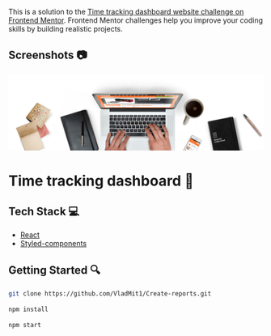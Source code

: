 This is a solution to the [Time tracking dashboard website challenge on Frontend Mentor](https://www.frontendmentor.io/challenges/time-tracking-dashboard-UIQ7167Jw). Frontend Mentor challenges help you improve your coding skills by building realistic projects.

## Screenshots :camera:

![App Screenshot](https://raw.githubusercontent.com/VladMit1/Best-Shop/main/src/assets/Background.png)


# Time tracking dashboard :space_invader:

## Tech Stack :computer:
- [React](https://pl.reactjs.org/)
- [Styled-components](https://styled-components.com/)

## Getting Started :mag:

```bash
git clone https://github.com/VladMit1/Create-reports.git
```

```bash
npm install
```

```bash
npm start
```

